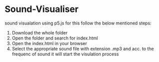 # Sound-Visualiser
sound visualation using p5.js 
for this follow the below mentioned steps:
1) Download the whole folder 
2) Open the folder and search for index.html 
3) Open the index.html in your browser
4) Select the appropriate sound file with extension .mp3 and   acc. to the frequenc of sound it will start the visulation process

